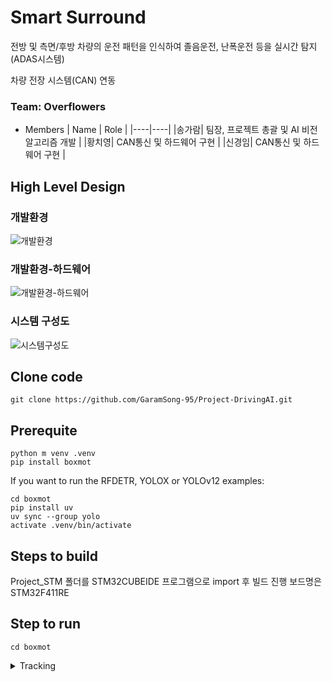 # Smart Surround
전방 및 측면/후방 차량의 운전 패턴을 인식하여 졸음운전, 난폭운전 등을 실시간 탐지 (ADAS시스템)

차량 전장 시스템(CAN) 연동

### Team: Overflowers

* Members
  | Name | Role |
  |----|----|
  |송가람| 팀장, 프로젝트 총괄 및 AI 비전 알고리즘 개발 |
  |황치영| CAN통신 및 하드웨어 구현 |
  |신경임| CAN통신 및 하드웨어 구현 |

## High Level Design
### 개발환경
![개발환경](https://github.com/user-attachments/assets/c4819215-83e8-4d50-b16c-ad70cfc3f378)

### 개발환경-하드웨어
![개발환경-하드웨어](https://github.com/user-attachments/assets/d63a78cd-ccc1-41d5-bd3a-568e3696c252)
### 시스템 구성도
![시스템구성도](https://github.com/user-attachments/assets/2e7f8dbf-c287-43cd-9bc6-8ee93fb2c671)

## Clone code

```shell
git clone https://github.com/GaramSong-95/Project-DrivingAI.git
```
## Prerequite

```shell
python m venv .venv
pip install boxmot
```
If you want to run the RFDETR, YOLOX or YOLOv12 examples:
```shell
cd boxmot
pip install uv
uv sync --group yolo
activate .venv/bin/activate
```

## Steps to build

Project_STM 폴더를 STM32CUBEIDE 프로그램으로 import 후 빌드 진행 보드명은 STM32F411RE

## Step to run

```shell
cd boxmot
```

<details>
  <summary>Tracking</summary>
  
  ```shell
  
$ python tracking/track.py --yolo-model rf-detr-base.pt  # bboxes only
  python tracking/track.py --yolo-model yolox_s.pt       # bboxes only
  python tracking/track.py --yolo-model yolov10n         # bboxes only
  python tracking/track.py --yolo-model yolov9s          # bboxes only
  python tracking/track.py --yolo-model yolov8n          # bboxes only
                                        yolov8n-seg      # bboxes + segmentation masks 
                                        yolov8n-pose     # bboxes + pose estimation

</details>```

## Output

## Appendix
